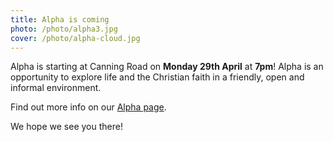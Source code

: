```yaml
---
title: Alpha is coming
photo: /photo/alpha3.jpg
cover: /photo/alpha-cloud.jpg
---
```


Alpha is starting at Canning Road on **Monday 29th April** at **7pm**! Alpha is an opportunity to explore life and the Christian faith in a friendly, open and informal environment.

Find out more info on our [Alpha page](/alpha/).

We hope we see you there!